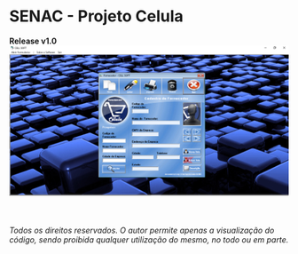 # SENAC - Projeto Celula

<b>Release v1.0</b>
<img src="https://raw.githubusercontent.com/Felip3FL/SENAC-PJCelula/master/material/Print-main-screen.png">


</br>
<i><h6>Todos os direitos reservados. O autor permite apenas a visualização do código, sendo proibida qualquer utilização do mesmo, no todo ou em parte.</h6></i>
